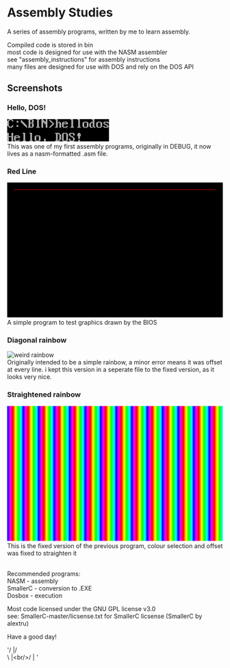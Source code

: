 # Assembly Studies

A series of assembly programs, written by me to learn assembly.<br/>

Compiled code is stored in bin<br/>
most code is designed for use with the NASM assembler<br/>
see "assembly_instructions" for assembly instructions<br/>
many files are designed for use with DOS and rely on the DOS API<br/>

## Screenshots

### Hello, DOS!
![](hellodos.png "Hello, Dos!")<br/>
This was one of my first assembly programs, originally in DEBUG, it now lives as a nasm-formatted .asm file.

### Red Line
![](line.png "red line")<br/>
A simple program to test graphics drawn by the BIOS

### Diagonal rainbow
![](rainbow.png "weird rainbow")<br/>
Originally intended to be a simple rainbow, a minor error means it was offset at every line. i kept this version in a seperate file to the fixed version, as it looks very nice.

### Straightened rainbow
![](rainbow_correct.png "straigtened rainbow")<br/>
This is the fixed version of the previous program, colour selection and offset was fixed to straighten it<br/>
<br/>

Recommended programs:<br/>
NASM     - assembly<br/>
SmallerC - conversion to .EXE<br/>
Dosbox   - execution<br/>

Most code licensed under the GNU GPL license v3.0<br/>
see: SmallerC-master/licsense.txt for SmallerC licsense (SmallerC by alextru)<br/>

Have a good day!


'/ |/<br/>\ |\<br/>/ | \'


